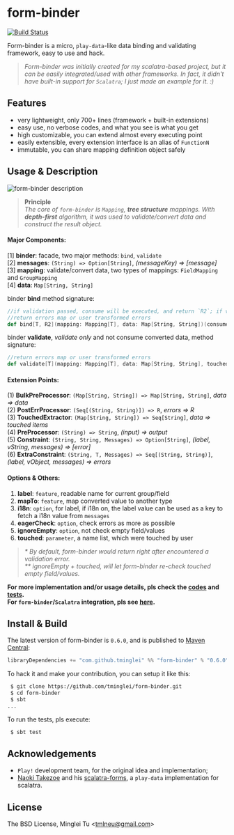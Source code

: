 form-binder
===========
[![Build Status](https://travis-ci.org/tminglei/form-binder.svg?branch=master)](https://travis-ci.org/tminglei/form-binder)


Form-binder is a micro, `play-data`-like data binding and validating framework, easy to use and hack.

> _Form-binder was initially created for my scalatra-based project, but it can be easily integrated/used with other frameworks. In fact, it didn't have built-in support for `Scalatra`; I just made an example for it. :)_


Features
-------------
- very lightweight, only 700+ lines (framework + built-in extensions)
- easy use, no verbose codes, and what you see is what you get
- high customizable, you can extend almost every executing point
- easily extensible, every extension interface is an alias of `FunctionN`
- immutable, you can share mapping definition object safely


Usage & Description
--------------------
![form-binder description](https://github.com/tminglei/form-binder/raw/master/form-binder-desc.png)

> **Principle**  
> _The core of `form-binder` is `Mapping`, **tree structure** mappings. With **depth-first** algorithm, it was used to validate/convert data and construct the result object._

#### Major Components:  
[1] **binder**: facade, two major methods: `bind`, `validate`  
[2] **messages**: `(String) => Option[String]`, *(messageKey) => [message]*  
[3] **mapping**: validate/convert data, two types of mappings: `FieldMapping` and `GroupMapping`  
[4] **data**: `Map[String, String]`  

binder **bind** method signature:
```scala
//if validation passed, consume will be executed, and return `R2`; if validation failed, 
//return errors map or user transformed errors
def bind[T, R2](mapping: Mapping[T], data: Map[String, String])(consume: T => R2)
```

binder **validate**, _validate only_ and not consume converted data, method signature:
```scala
//return errors map or user transformed errors
def validate[T](mapping: Mapping[T], data: Map[String, String], touched: Option[Seq[String]] = None)
```

#### Extension Points:  
(1) **BulkPreProcessor**: `(Map[String, String]) => Map[String, String]`, *data => data*  
(2) **PostErrProcessor**: `(Seq[(String, String)]) => R`, *errors => R*  
(3) **TouchedExtractor**: `(Map[String, String]) => Seq[String]`, *data => touched items*  
(4) **PreProcessor**: `(String) => String`, *(input) => output*  
(5) **Constraint**: `(String, String, Messages) => Option[String]`, *(label, vString, messages) => [error]*  
(6) **ExtraConstraint**: `(String, T, Messages) => Seq[(String, String)]`, *(label, vObject, messages) => errors*  

#### Options & Others:  
1) **label**: `feature`, readable name for current group/field  
2) **mapTo**: `feature`, map converted value to another type  
3) **i18n**: `option`, for label, if i18n on, the label value can be used as a key to fetch a i18n value from `messages`   
4) **eagerCheck**: `option`, check errors as more as possible  
5) **ignoreEmpty**: `option`, not check empty field/values  
6) **touched**: `parameter`, a name list, which were touched by user  

> _* By default, form-binder would return right after encountered a validation error._  
> _** ignoreEmpty + touched, will let form-binder re-check touched empty field/values._


**For more implementation and/or usage details, pls check the [codes](https://github.com/tminglei/form-binder/tree/master/src/main/scala/com/github/tminglei/bind) and [tests](https://github.com/tminglei/form-binder/tree/master/src/test/scala/com/github/tminglei/bind).**  
**For `form-binder`/`Scalatra` integration, pls see [here](https://github.com/tminglei/form-binder/tree/master/integrations/scalatra).**  


Install & Build
-------------------
The latest version of form-binder is `0.6.0`, and is published to [Maven Central](http://search.maven.org/):
```scala
libraryDependencies += "com.github.tminglei" %% "form-binder" % "0.6.0"
```

To hack it and make your contribution, you can setup it like this:
```bash
 $ git clone https://github.com/tminglei/form-binder.git
 $ cd form-binder
 $ sbt
...
```
To run the tests, pls execute:
```bash
 $ sbt test
```


Acknowledgements
-----------------
- `Play!` development team, for the original idea and implementation;
- [Naoki Takezoe](https://github.com/takezoe) and his [scalatra-forms](https://github.com/takezoe/scalatra-forms), a `play-data` implementation for scalatra.


License
---------
The BSD License, Minglei Tu &lt;tmlneu@gmail.com&gt;
